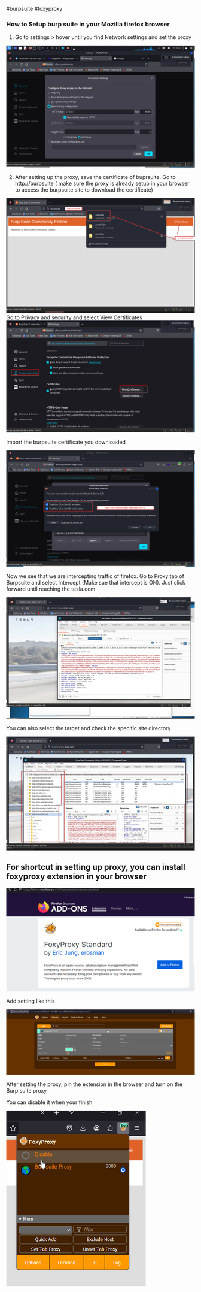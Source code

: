 #burpsuite
#foxyproxy
### How to Setup burp suite in your Mozilla firefox browser

1. Go to settings > hover until you find Network settings and set the proxy

![Alt](Burpsuite_proxy.png)

2. After setting up the proxy, save the certificate of buprsuite. Go to http://burpsuite ( make sure the proxy is already setup in your browser to access the burpsuite site to download the certificate)

![Alt](burpsuite_cert.png)
Go to Privacy and security and select View Certificates
![Alt](Mozilla_cert_burpsuite.png)

Import the burpsuite certificate you downloaded

![Alt](trust_cert_burpsuite.png)

Now we see that we are intercepting traffic of firefox. Go to Proxy tab of Burpsuite and select Intercept (Make sue that intercept is ON). Just click forward until reaching the tesla.com


![Alt](Intercept_on.png)

You can also select the target and check the specific site directory

![Alt](burp_target_examine.png)


## For shortcut in setting up proxy, you can install foxyproxy extension in your browser

![Alt](Download_foxyproxy.png)

Add setting like this

![Alt](foxy_proxy_setting.png)

After setting the proxy, pin the extension in the browser and turn on the Burp suite proxy

You can disable it when your finish

![Alt](turn_on_off_burpsuite_foxy.png)

